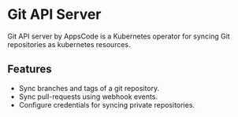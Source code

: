 # Git API Server

Git API server by AppsCode is a Kubernetes operator for syncing Git repositories as kubernetes resources.

## Features

- Sync branches and tags of a git repository.
- Sync pull-requests using webhook events.
- Configure credentials for syncing private repositories.
